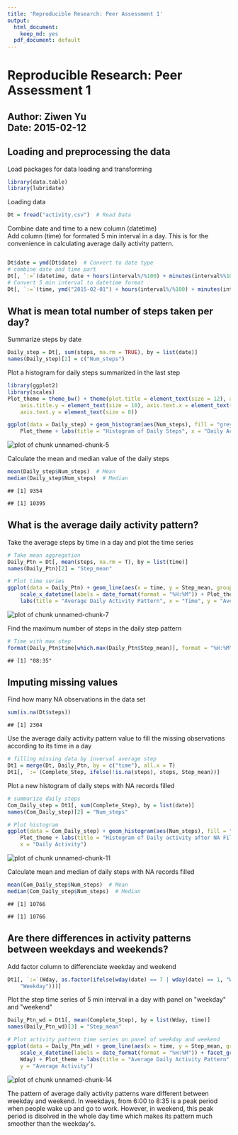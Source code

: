 ```yaml
---
title: 'Reproducible Research: Peer Assessment 1'
output:
  html_document:
    keep_md: yes
  pdf_document: default
---
```

Reproducible Research: Peer Assessment 1
========================================================
 Author: Ziwen Yu  
 Date: 2015-02-12
 ---

## Loading and preprocessing the data
Load packages for data loading and transforming

```r
library(data.table)
library(lubridate)
```

Loading data

```r
Dt = fread("activity.csv")  # Read Data
```


Combine date and time to a new column (datetime)  
Add column (time) for formated 5 min interval in a day. This is for the convenience in calculating average daily activity pattern. 

```r

Dt$date = ymd(Dt$date)  # Convert to date type
# combine date and time part
Dt[, `:=`(datetime, date + hours(interval%/%100) + minutes(interval%%100))]
# Convert 5 min interval to datetime format
Dt[, `:=`(time, ymd("2015-02-01") + hours(interval%/%100) + minutes(interval%%100))]
```



## What is mean total number of steps taken per day?
Summarize steps by date

```r
Daily_step = Dt[, sum(steps, na.rm = TRUE), by = list(date)]
names(Daily_step)[2] = c("Num_steps")
```


Plot a histogram for daily steps summarized in the last step

```r
library(ggplot2)
library(scales)
Plot_theme = theme_bw() + theme(plot.title = element_text(size = 12), axis.title.x = element_text(size = 10), 
    axis.title.y = element_text(size = 10), axis.text.x = element_text(size = 8), 
    axis.text.y = element_text(size = 8))

ggplot(data = Daily_step) + geom_histogram(aes(Num_steps), fill = "grey") + 
    Plot_theme + labs(title = "Histogram of Daily Steps", x = "Daily Activity")
```

![plot of chunk unnamed-chunk-5](figure/unnamed-chunk-5.png) 


Calculate the mean and median value of the daily steps

```r
mean(Daily_step$Num_steps)  # Mean
median(Daily_step$Num_steps)  # Median
```

```
## [1] 9354
```

```
## [1] 10395
```


## What is the average daily activity pattern?

Take the average steps by time in a day and plot the time series

```r
# Take mean aggregation
Daily_Ptn = Dt[, mean(steps, na.rm = T), by = list(time)]
names(Daily_Ptn)[2] = "Step_mean"

# Plot time series
ggplot(data = Daily_Ptn) + geom_line(aes(x = time, y = Step_mean, group = 1)) + 
    scale_x_datetime(labels = date_format(format = "%H:%M")) + Plot_theme + 
    labs(title = "Average Daily Activity Pattern", x = "Time", y = "Average Activity")
```

![plot of chunk unnamed-chunk-7](figure/unnamed-chunk-7.png) 

Find the maximum number of steps in the daily step pattern

```r
# Time with max step
format(Daily_Ptn$time[which.max(Daily_Ptn$Step_mean)], format = "%H:%M")
```

```
## [1] "08:35"
```



## Imputing missing values
Find how many NA observations in the data set

```r
sum(is.na(Dt$steps))
```

```
## [1] 2304
```


Use the average daily activity pattern value to fill the missing observations according to its time in a day

```r
# filling missing data by inverval average step
Dt1 = merge(Dt, Daily_Ptn, by = c("time"), all.x = T)
Dt1[, `:=`(Complete_Step, ifelse(!is.na(steps), steps, Step_mean))]
```


Plot a new histogram of daily steps with NA records filled

```r
# summarize daily steps
Com_Daily_step = Dt1[, sum(Complete_Step), by = list(date)]
names(Com_Daily_step)[2] = "Num_steps"

# Plot histogram
ggplot(data = Com_Daily_step) + geom_histogram(aes(Num_steps), fill = "grey") + 
    Plot_theme + labs(title = "Histogram of Daily activity after NA Filled", 
    x = "Daily Activity")
```

![plot of chunk unnamed-chunk-11](figure/unnamed-chunk-11.png) 


Calculate mean and median of daily steps with NA records filled

```r
mean(Com_Daily_step$Num_steps)  # Mean
median(Com_Daily_step$Num_steps)  # Median
```

```
## [1] 10766
```

```
## [1] 10766
```


## Are there differences in activity patterns between weekdays and weekends?

Add factor column to differenciate weekday and weekend

```r
Dt1[, `:=`(Wday, as.factor(ifelse(wday(date) == 7 | wday(date) == 1, "Weekend", 
    "Weekday")))]
```


Plot the step time series of 5 min interval in a day with panel on "weekday" and "weekend"

```r
Daily_Ptn_wd = Dt1[, mean(Complete_Step), by = list(Wday, time)]
names(Daily_Ptn_wd)[3] = "Step_mean"

# Plot activity pattern time series on panel of weekday and weekend
ggplot(data = Daily_Ptn_wd) + geom_line(aes(x = time, y = Step_mean, group = 1)) + 
    scale_x_datetime(labels = date_format(format = "%H:%M")) + facet_grid(. ~ 
    Wday) + Plot_theme + labs(title = "Average Daily Activity Pattern", x = "Time", 
    y = "Average Activity")
```

![plot of chunk unnamed-chunk-14](figure/unnamed-chunk-14.png) 


The pattern of average daily activity patterns ware different between weekday and weekend. In weekdays, from 6:00 to 8:35 is a peak period when people wake up and go to work. However, in weekend, this peak period is disolved in the whole day time which makes its pattern much smoother than the weekday's.





